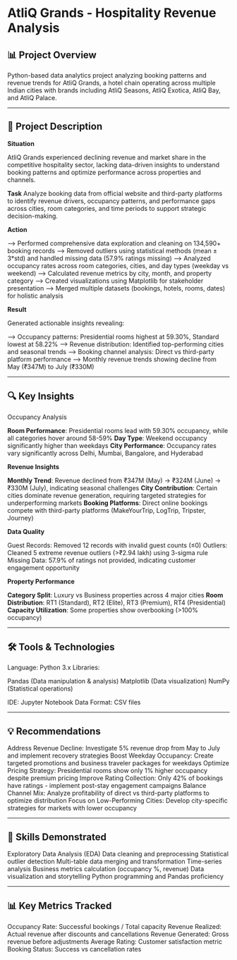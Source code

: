 # AtliQ Grands - Hospitality Revenue Analysis

## **📊 Project Overview**
Python-based data analytics project analyzing booking patterns and revenue trends for AtliQ Grands, a hotel chain operating across multiple Indian cities with brands including AtliQ Seasons, AtliQ Exotica, AtliQ Bay, and AtliQ Palace.
________________________________________

## **🎯 Project Description**

**Situation**

AtliQ Grands experienced declining revenue and market share in the competitive hospitality sector, lacking data-driven insights to understand booking patterns and optimize performance across properties and channels.

**Task**
Analyze booking data from official website and third-party platforms to identify revenue drivers, occupancy patterns, and performance gaps across cities, room categories, and time periods to support strategic decision-making.

**Action**

--> Performed comprehensive data exploration and cleaning on 134,590+ booking records
--> Removed outliers using statistical methods (mean ± 3*std) and handled missing data (57.9% ratings missing)
--> Analyzed occupancy rates across room categories, cities, and day types (weekday vs weekend)
--> Calculated revenue metrics by city, month, and property category
--> Created visualizations using Matplotlib for stakeholder presentation
--> Merged multiple datasets (bookings, hotels, rooms, dates) for holistic analysis

**Result**

Generated actionable insights revealing:

--> Occupancy patterns: Presidential rooms highest at 59.30%, Standard lowest at 58.22%
--> Revenue distribution: Identified top-performing cities and seasonal trends
--> Booking channel analysis: Direct vs third-party platform performance
--> Monthly revenue trends showing decline from May (₹347M) to July (₹330M)
________________________________________

## **🔍 Key Insights**
Occupancy Analysis

**Room Performance**: Presidential rooms lead with 59.30% occupancy, while all categories hover around 58-59%
**Day Type**: Weekend occupancy significantly higher than weekdays
**City Performance**: Occupancy rates vary significantly across Delhi, Mumbai, Bangalore, and Hyderabad

**Revenue Insights**

**Monthly Trend**: Revenue declined from ₹347M (May) → ₹324M (June) → ₹330M (July), indicating seasonal challenges
**City Contribution**: Certain cities dominate revenue generation, requiring targeted strategies for underperforming markets
**Booking Platforms**: Direct online bookings compete with third-party platforms (MakeYourTrip, LogTrip, Tripster, Journey)

**Data Quality**

Guest Records: Removed 12 records with invalid guest counts (≤0)
Outliers: Cleaned 5 extreme revenue outliers (>₹2.94 lakh) using 3-sigma rule
Missing Data: 57.9% of ratings not provided, indicating customer engagement opportunity

**Property Performance**

**Category Split**: Luxury vs Business properties across 4 major cities
**Room Distribution**: RT1 (Standard), RT2 (Elite), RT3 (Premium), RT4 (Presidential)
**Capacity Utilization**: Some properties show overbooking (>100% occupancy)
________________________________________

## **🛠️ Tools & Technologies**

Language: Python 3.x
Libraries:

Pandas (Data manipulation & analysis)
Matplotlib (Data visualization)
NumPy (Statistical operations)


IDE: Jupyter Notebook
Data Format: CSV files
________________________________________

## **💡 Recommendations**

Address Revenue Decline: Investigate 5% revenue drop from May to July and implement recovery strategies
Boost Weekday Occupancy: Create targeted promotions and business traveler packages for weekdays
Optimize Pricing Strategy: Presidential rooms show only 1% higher occupancy despite premium pricing
Improve Rating Collection: Only 42% of bookings have ratings - implement post-stay engagement campaigns
Balance Channel Mix: Analyze profitability of direct vs third-party platforms to optimize distribution
Focus on Low-Performing Cities: Develop city-specific strategies for markets with lower occupancy
________________________________________

## **🚀 Skills Demonstrated**

Exploratory Data Analysis (EDA)
Data cleaning and preprocessing
Statistical outlier detection
Multi-table data merging and transformation
Time-series analysis
Business metrics calculation (occupancy %, revenue)
Data visualization and storytelling
Python programming and Pandas proficiency
________________________________________

## **📊 Key Metrics Tracked**

Occupancy Rate: Successful bookings / Total capacity
Revenue Realized: Actual revenue after discounts and cancellations
Revenue Generated: Gross revenue before adjustments
Average Rating: Customer satisfaction metric
Booking Status: Success vs cancellation rates
